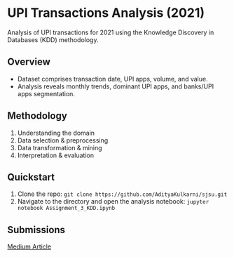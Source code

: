 # UPI Transactions Analysis (2021)

Analysis of UPI transactions for 2021 using the Knowledge Discovery in Databases (KDD) methodology.

## Overview
- Dataset comprises transaction date, UPI apps, volume, and value.
- Analysis reveals monthly trends, dominant UPI apps, and banks/UPI apps segmentation.

## Methodology
1. Understanding the domain
2. Data selection & preprocessing
3. Data transformation & mining
4. Interpretation & evaluation

## Quickstart

1. Clone the repo: `git clone https://github.com/AdityaKulkarni/sjsu.git`
2. Navigate to the directory and open the analysis notebook: `jupyter notebook Assignment_3_KDD.ipynb`

## Submissions
[Medium Article](https://medium.com/@kulkarniaditya1997/unraveling-upi-transactions-of-2021-a-dive-into-data-with-kdd-ee0f66070c03)
